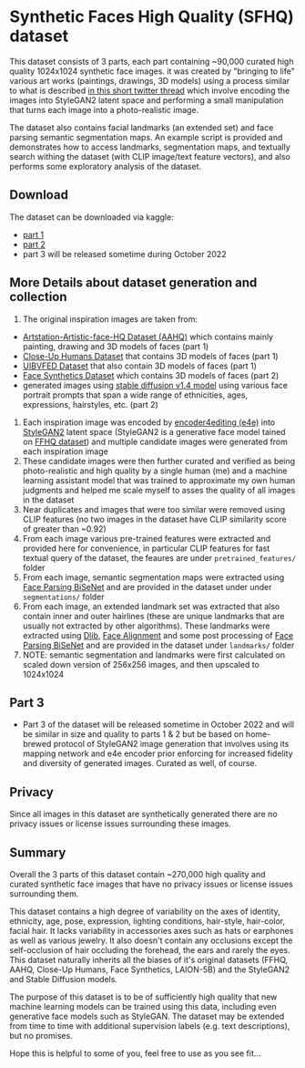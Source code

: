 # Synthetic Faces High Quality (SFHQ) dataset
This dataset consists of 3 parts, each part containing ~90,000 curated high quality 1024x1024 synthetic face images. it was created by "bringing to life" various art works (paintings, drawings, 3D models) using a process similar to what is described [in this short twitter thread](https://twitter.com/DavidBeniaguev/status/1376020024511627273?s=20&t=kH9J5mV9hL8e3y8PruuB5Q) which involve encoding the images into StyleGAN2 latent space and performing a small manipulation that turns each image into a photo-realistic image.

The dataset also contains facial landmarks (an extended set) and face parsing semantic segmentation maps. An example script is provided and demonstrates how to access landmarks, segmentation maps, and textually search withing the dataset (with CLIP image/text feature vectors), and also performs some exploratory analysis of the dataset.

## Download
The dataset can be downloaded via kaggle:
- [part 1](https://www.kaggle.com/datasets/selfishgene/synthetic-faces-high-quality-sfhq-part-1)
- [part 2](https://www.kaggle.com/datasets/selfishgene/synthetic-faces-high-quality-sfhq-part-2)
- part 3 will be released sometime during October 2022

## More Details about dataset generation and collection
1. The original inspiration images are taken from:
  - [Artstation-Artistic-face-HQ Dataset (AAHQ)](https://github.com/onion-liu/aahq-dataset) which contains mainly painting, drawing and 3D models of faces (part 1)
  - [Close-Up Humans Dataset](https://opensynthetics.com/dataset/close-up-humans-dataset-by-synthesis-ai/) that contains 3D models of faces (part 1)
  - [UIBVFED Dataset](http://ugivia.uib.es/uibvfed/) that also contain 3D models of faces (part 1)
  - [Face Synthetics Dataset](https://github.com/microsoft/FaceSynthetics) which contains 3D models of faces (part 2)
  - generated images using [stable diffusion v1.4 model](https://github.com/CompVis/stable-diffusion) using various face portrait prompts that span a wide range of ethnicities, ages, expressions, hairstyles, etc. (part 2)
1. Each inspiration image was encoded by [encoder4editing (e4e)](https://github.com/omertov/encoder4editing) into [StyleGAN2](https://github.com/NVlabs/stylegan2-ada-pytorch) latent space (StyleGAN2 is a generative face model tained on [FFHQ dataset](https://github.com/NVlabs/ffhq-dataset)) and multiple candidate images were generated from each inspiration image
1. These candidate images were then further curated and verified as being photo-realistic and high quality by a single human (me) and a machine learning assistant model that was trained to approximate my own human judgments and helped me scale myself to asses the quality of all images in the dataset
1. Near duplicates and images that were too similar were removed using CLIP features (no two images in the dataset have CLIP similarity score of greater than ~0.92)
1. From each image various pre-trained features were extracted and provided here for convenience, in particular CLIP features for fast textual query of the dataset, the feaures are under `pretrained_features/` folder
1. From each image, semantic segmentation maps were extracted using [Face Parsing BiSeNet](https://github.com/zllrunning/face-parsing.PyTorch) and are provided in the dataset under under `segmentations/` folder
1. From each image, an extended landmark set was extracted that also contain inner and outer hairlines (these are unique landmarks that are usually not extracted by other algorithms). These landmarks were extracted using [Dlib](https://github.com/davisking/dlib), [Face Alignment](https://github.com/1adrianb/face-alignment) and some post processing of [Face Parsing BiSeNet](https://github.com/zllrunning/face-parsing.PyTorch) and are provided in the dataset under `landmarks/` folder
1. NOTE: semantic segmentation and landmarks were first calculated on scaled down version of 256x256 images, and then upscaled to 1024x1024

## Part 3
- Part 3 of the dataset will be released sometime in October 2022 and will be similar in size and quality to parts 1 & 2 but be based on home-brewed protocol of StyleGAN2 image generation that involves using its mapping network and e4e encoder prior enforcing for increased fidelity and diversity  of generated images. Curated as well, of course.

## Privacy
Since all images in this dataset are synthetically generated there are no privacy issues or license issues surrounding these images.  

## Summary
Overall the 3 parts of this dataset contain ~270,000 high quality and curated synthetic face images that have no privacy issues or license issues surrounding them.  

This dataset contains a high degree of variability on the axes of identity, ethnicity, age, pose, expression, lighting conditions, hair-style, hair-color, facial hair. It lacks variability in accessories axes such as hats or earphones as well as various jewelry. It also doesn't contain any occlusions except the self-occlusion of hair occluding the forehead, the ears and rarely the eyes. This dataset naturally inherits all the biases of it's original datasets (FFHQ, AAHQ, Close-Up Humans, Face Synthetics, LAION-5B) and the StyleGAN2 and Stable Diffusion models.  

The purpose of this dataset is to be of sufficiently high quality that new machine learning models can be trained using this data, including even generative face models such as StyleGAN. The dataset may be extended from time to time with additional supervision labels (e.g. text descriptions), but no promises.

Hope this is helpful to some of you, feel free to use as you see fit...




